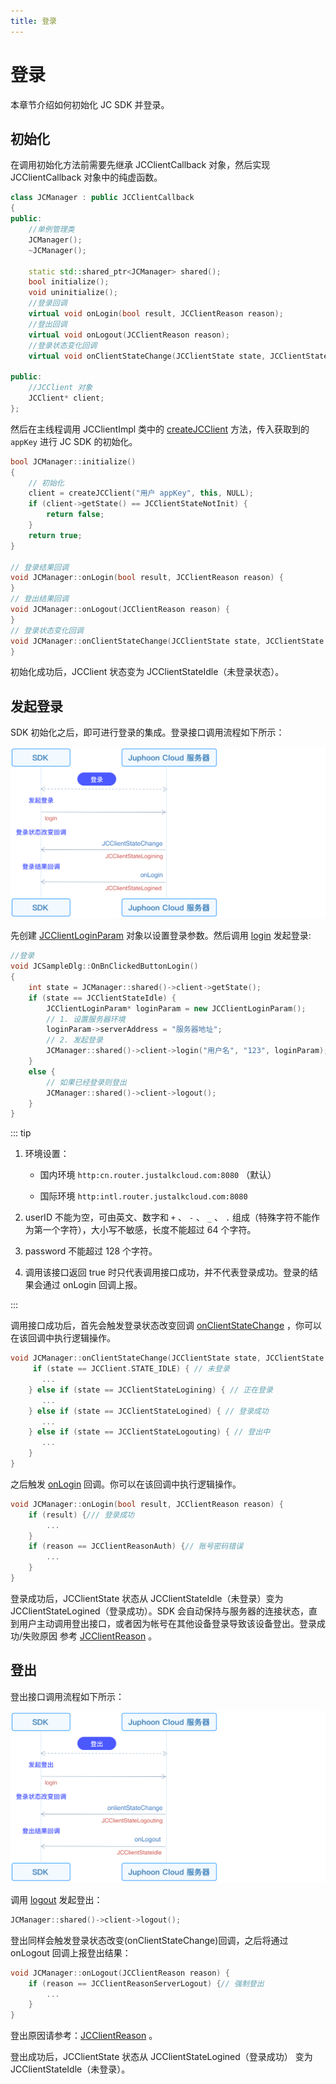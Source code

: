 ```yaml
---
title: 登录
---
```

# 登录

本章节介绍如何初始化 JC SDK 并登录。

## 初始化

在调用初始化方法前需要先继承 JCClientCallback 对象，然后实现 JCClientCallback 对象中的纯虚函数。

``````cpp
class JCManager : public JCClientCallback
{
public:
    //单例管理类
    JCManager();
    ~JCManager();

    static std::shared_ptr<JCManager> shared();
    bool initialize();
    void uninitialize();
    //登录回调
    virtual void onLogin(bool result, JCClientReason reason);
    //登出回调
    virtual void onLogout(JCClientReason reason);
    //登录状态变化回调
    virtual void onClientStateChange(JCClientState state, JCClientState oldState);

public:
    //JCClient 对象
    JCClient* client;
};
``````

然后在主线程调用 JCClientImpl 类中的
[createJCClient](https://developer.juphoon.com/portal/reference/V2.1/windows/C++/html/_j_c_client_8h.html#a2d6fc4f203884536ff69bfe0e0ed300f)
方法，传入获取到的 `appKey` 进行 JC SDK 的初始化。

``````cpp
bool JCManager::initialize()
{
    // 初始化
    client = createJCClient("用户 appKey", this, NULL);
    if (client->getState() == JCClientStateNotInit) {
        return false;
    }
    return true;
}

// 登录结果回调
void JCManager::onLogin(bool result, JCClientReason reason) {
}
// 登出结果回调
void JCManager::onLogout(JCClientReason reason) {
}
// 登录状态变化回调
void JCManager::onClientStateChange(JCClientState state, JCClientState oldState) {
}
``````

初始化成功后，JCClient 状态变为 JCClientStateIdle（未登录状态）。

## 发起登录

SDK 初始化之后，即可进行登录的集成。登录接口调用流程如下所示：

![../../../../\_images/ios\_login.png](../../../../_images/ios_login.png)

先创建
[JCClientLoginParam](https://developer.juphoon.com/portal/reference/V2.1/windows/C++/html/class_j_c_client_login_param.html)
对象以设置登录参数。然后调用
[login](https://developer.juphoon.com/portal/reference/V2.1/windows/C++/html/class_j_c_client.html#ad612e9957623869289103fbf0721d902)
发起登录:

``````cpp
//登录
void JCSampleDlg::OnBnClickedButtonLogin()
{
    int state = JCManager::shared()->client->getState();
    if (state == JCClientStateIdle) {
        JCClientLoginParam* loginParam = new JCClientLoginParam();
        // 1. 设置服务器环境
        loginParam->serverAddress = "服务器地址";
        // 2. 发起登录
        JCManager::shared()->client->login("用户名", "123", loginParam);
    }
    else {
        // 如果已经登录则登出
        JCManager::shared()->client->logout();
    }
}
``````

::: tip

1. 环境设置：

      - 国内环境 `http:cn.router.justalkcloud.com:8080` （默认）

      - 国际环境 `http:intl.router.justalkcloud.com:8080`

2. userID 不能为空，可由英文、数字和 `+` 、 `-` 、 `_` 、 `.`
    组成（特殊字符不能作为第一个字符），大小写不敏感，长度不能超过
    64 个字符。

3. password 不能超过 128 个字符。

4. 调用该接口返回 true 时只代表调用接口成功，并不代表登录成功。登录的结果会通过 onLogin 回调上报。

:::

调用接口成功后，首先会触发登录状态改变回调
[onClientStateChange](https://developer.juphoon.com/portal/reference/V2.1/windows/C++/html/class_j_c_client_callback.html#ace087f907d2f8a2413f10d34cfb47337)
，你可以在该回调中执行逻辑操作。

``````cpp
void JCManager::onClientStateChange(JCClientState state, JCClientState oldState) {
     if (state == JCClient.STATE_IDLE) { // 未登录
       ...
    } else if (state == JCClientStateLogining) { // 正在登录
       ...
    } else if (state == JCClientStateLogined) { // 登录成功
       ...
    } else if (state == JCClientStateLogouting) { // 登出中
       ...
    }
}
``````

之后触发
[onLogin](https://developer.juphoon.com/portal/reference/V2.1/windows/C++/html/class_j_c_client_callback.html#ab2deb2e2d3c95f848d9dc2baa7c6daff)
回调。你可以在该回调中执行逻辑操作。

``````cpp
void JCManager::onLogin(bool result, JCClientReason reason) {
    if (result) {/// 登录成功
        ...
    }
    if (reason == JCClientReasonAuth) {// 账号密码错误
        ...
    }
}
``````

登录成功后，JCClientState 状态从 JCClientStateIdle（未登录）变为
JCClientStateLogined（登录成功）。SDK
会自动保持与服务器的连接状态，直到用户主动调用登出接口，或者因为帐号在其他设备登录导致该设备登出。登录成功/失败原因
参考
[JCClientReason](https://developer.juphoon.com/portal/reference/V2.1/windows/C++/html/_j_c_client_constants_8h.html#a8b1b44e57fff02634fd4637428a70020)
。

## 登出

登出接口调用流程如下所示：

![../../../../\_images/ios\_logout.png](../../../../_images/ios_logout.png)

调用
[logout](https://developer.juphoon.com/portal/reference/V2.1/windows/C++/html/class_j_c_client.html#abac015a13078c84b06afac69dcd392ff)
发起登出：

``````cpp
JCManager::shared()->client->logout();
``````

登出同样会触发登录状态改变(onClientStateChange)回调，之后将通过 onLogout 回调上报登出结果：

``````cpp
void JCManager::onLogout(JCClientReason reason) {
    if (reason == JCClientReasonServerLogout) {// 强制登出
        ...
    }
}
``````

登出原因请参考：[JCClientReason](https://developer.juphoon.com/portal/reference/V2.1/windows/C++/html/_j_c_client_constants_8h.html#a8b1b44e57fff02634fd4637428a70020)
。

登出成功后，JCClientState 状态从 JCClientStateLogined（登录成功） 变为
JCClientStateIdle（未登录）。
